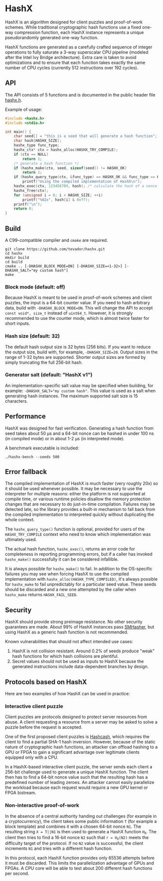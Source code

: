 # HashX

HashX is an algorithm designed for client puzzles and proof-of-work schemes.
While traditional cryptographic hash functions use a fixed one-way compression
function, each HashX instance represents a unique pseudorandomly generated
one-way function.

HashX functions are generated as a carefully crafted sequence of integer
operations to fully saturate a 3-way superscalar CPU pipeline (modeled after
the Intel Ivy Bridge architecture). Extra care is taken to avoid optimizations
and to ensure that each function takes exactly the same number of CPU cycles
(currently 512 instructions over 192 cycles).

## API

The API consists of 5 functions and is documented in the public header file
[hashx.h](include/hashx.h).

Example of usage:

```c
#include <hashx.h>
#include <stdio.h>

int main() {
    char seed[] = "this is a seed that will generate a hash function";
    char hash[HASHX_SIZE];
    hashx_type func_type;
    hashx_ctx* ctx = hashx_alloc(HASHX_TRY_COMPILE);
    if (ctx == NULL)
        return 1;
    /* generate a hash function */
    if (hashx_make(ctx, seed, sizeof(seed)) != HASHX_OK)
        return 1;
    if (hashx_query_type(ctx, &func_type) == HASHX_OK && func_type == HASHX_TYPE_COMPILED)
        printf("Using the compiled implementation of HashX\n");
    hashx_exec(ctx, 123456789, hash); /* calculate the hash of a nonce value */
    hashx_free(ctx);
    for (unsigned i = 0; i < HASHX_SIZE; ++i)
        printf("%02x", hash[i] & 0xff);
    printf("\n");
    return 0;
}
```

## Build

A C99-compatible compiler and `cmake` are required.

```
git clone https://github.com/tevador/hashx.git
cd hashx
mkdir build
cd build
cmake .. [-DHASHX_BLOCK_MODE=ON] [-DHASHX_SIZE=<1-32>] [-DHASHX_SALT="my custom hash"]
make
```

### Block mode (default: off)

Because HashX is meant to be used in proof-of-work schemes and client puzzles,
the input is a 64-bit counter value. If you need to hash arbitrary data, build
with `-DHASHX_BLOCK_MODE=ON`. This will change the API to accept `const void*, size_t` instead of `uint64_t`.
However, it is strongly recommended to use the counter mode, which is almost twice faster for short inputs.

### Hash size (default: 32)

The default hash output size is 32 bytes (256 bits). If you want to reduce the output
size, build with, for example, `-DHASHX_SIZE=20`. Output sizes in the range of 1-32 bytes
are supported. Shorter output sizes are formed by simply truncating the full 256-bit hash.

### Generator salt (default: "HashX v1")

An implementation-specific salt value may be specified when building, for example: `-DHASHX_SALT="my custom hash"`.
This value is used as a salt when generating hash instances. The maximum supported
salt size is 15 characters.

## Performance

HashX was designed for fast verification. Generating a hash function from seed
takes about 50 μs and a 64-bit nonce can be hashed in under 100 ns (in compiled
mode) or in about 1-2 μs (in interpreted mode).

A benchmark executable is included:
```
./hashx-bench --seeds 500
```

## Error fallback

The compiled implementation of HashX is much faster (very roughly 20x) so it
should be used whenever possible. It may be necessary to use the interpreter
for multiple reasons: either the platform is not supported at compile time,
or various runtime policies disallow the memory protection changes that are
necessary to do just-in-time compilation. Failures may be detected late, so
the library provides a built-in mechanism to fall back from the compiled
implementation to interpreted quickly without duplicating the whole context.

The `hashx_query_type()` function is optional, provided for users of the
`HASHX_TRY_COMPILE` context who need to know which implementation was
ultimately used.

The actual hash function, `hashx_exec()`, returns an error code for
completeness in reporting programming errors, but if a caller has invoked
`hashx_make()` successfully it can be considered infallible.

It is always possible for `hashx_make()` to fail. In addition to the
OS-specific failures you may see when forcing HashX to use the compiled
implementation with `hashx_alloc(HASHX_TYPE_COMPILED)`, it's always possible
for `hashx_make` to fail unpredictably for a particular seed value. These
seeds should be discarded and a new one attempted by the caller when
`hashx_make` returns `HASHX_FAIL_SEED`.

## Security

HashX should provide strong preimage resistance. No other security guarantees are made. About
 99% of HashX instances pass [SMHasher](https://github.com/tevador/smhasher),
 but using HashX as a generic hash function is not recommended.

Known vulnerabilities that should not affect intended use cases:

1. HashX is not collision resistant. Around 0.2% of seeds produce "weak" hash functions for
which hash collisions are plentiful.
2. Secret values should not be used as inputs to HashX because the generated instructions
include data-dependent branches by design.

## Protocols based on HashX

Here are two examples of how HashX can be used in practice:

### Interactive client puzzle

Client puzzles are protocols designed to protect server resources from abuse.
A client requesting a resource from a server may be asked to solve a puzzle
before the request is accepted.

One of the first proposed client puzzles is [Hashcash](https://en.wikipedia.org/wiki/Hashcash),
which requires the client to find a partial SHA-1 hash inversion. However,
because of the static nature of cryptographic hash functions, an attacker can
offload hashing to a GPU or FPGA to gain a significant advantage over legitimate
clients equipped only with a CPU.

In a HashX-based interactive client puzzle, the server sends each client
a 256-bit challenge used to generate a unique HashX function. The client then
has to find a 64-bit nonce value such that the resulting hash has a predefined
number of leading zeroes. An attacker cannot easily parallelize the workload
because each request would require a new GPU kernel or FPGA bistream.

### Non-interactive proof-of-work

In the absence of a central authority handing out challenges (for example in
a cryptocurrency), the client takes some public information `T` (for example
a block template) and combines it with a chosen 64-bit nonce `N1`.
The resulting string `X = T||N1` is then used to generate a HashX function
<code>H<sub>X</sub></code>. The client then tries to find a 16-bit nonce `N2`
such that <code>r = H<sub>X</sub>(N2)</code> meets the difficulty target of
the protocol. If no `N2` value is successful, the client increments `N1` and
tries with a different hash function.

In this protocol, each HashX function provides only 65536 attempts before it
must be discarded. This limits the parallelization advantage of GPUs and FPGAs.
A CPU core will be able to test about 200 different hash functions per second.
